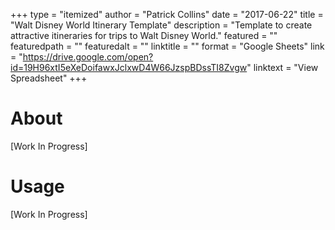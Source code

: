 +++
type = "itemized"
author = "Patrick Collins"
date = "2017-06-22"
title = "Walt Disney World Itinerary Template"
description = "Template to create attractive itineraries for trips to Walt Disney World."
featured = ""
featuredpath = ""
featuredalt = ""
linktitle = ""
format = "Google Sheets"
link = "https://drive.google.com/open?id=19H96xtI5eXeDoifawxJclxwD4W66JzspBDssTI8Zvgw"
linktext = "View Spreadsheet"
+++

# About

[Work In Progress]

# Usage

[Work In Progress]
